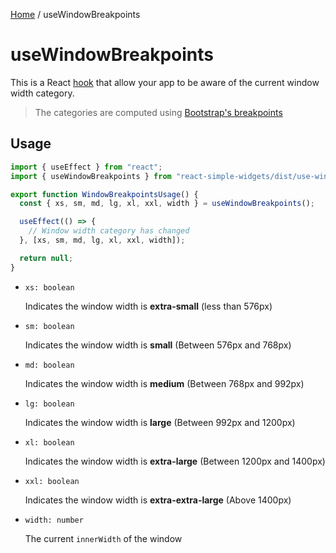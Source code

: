 [Home](../../../README.md) / useWindowBreakpoints

# useWindowBreakpoints

This is a React [hook](https://reactjs.org/docs/hooks-intro.html) that allow your app to be aware of the current window width category.

> The categories are computed using [Bootstrap's breakpoints](https://getbootstrap.com/docs/5.1/layout/breakpoints/#available-breakpoints)

## Usage

```jsx
import { useEffect } from "react";
import { useWindowBreakpoints } from "react-simple-widgets/dist/use-window-breakpoints";

export function WindowBreakpointsUsage() {
  const { xs, sm, md, lg, xl, xxl, width } = useWindowBreakpoints();

  useEffect(() => {
    // Window width category has changed
  }, [xs, sm, md, lg, xl, xxl, width]);

  return null;
}
```

- `xs: boolean`

  Indicates the window width is **extra-small** (less than 576px)

- `sm: boolean`

  Indicates the window width is **small** (Between 576px and 768px)

- `md: boolean`

  Indicates the window width is **medium** (Between 768px and 992px)

- `lg: boolean`

  Indicates the window width is **large** (Between 992px and 1200px)

- `xl: boolean`

  Indicates the window width is **extra-large** (Between 1200px and 1400px)

- `xxl: boolean`

  Indicates the window width is **extra-extra-large** (Above 1400px)

- `width: number`

  The current `innerWidth` of the window

